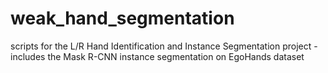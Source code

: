 # weak_hand_segmentation
scripts for the L/R Hand Identification and Instance Segmentation project - includes the Mask R-CNN instance segmentation on EgoHands dataset
